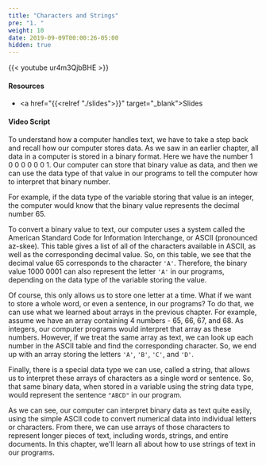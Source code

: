 ```yaml
---
title: "Characters and Strings"
pre: "1. "
weight: 10
date: 2019-09-09T00:00:26-05:00
hidden: true
---
```


{{< youtube ur4m3QjbBHE >}}

#### Resources

* <a href="{{<relref "./slides">}}" target="_blank">Slides</a>

#### Video Script

To understand how a computer handles text, we have to take a step back and recall how our computer stores data. As we saw in an earlier chapter, all data in a computer is stored in a binary format. Here we have the number 1 0 0 0   0 0 0 1. Our computer can store that binary value as data, and then we can use the data type of that value in our programs to tell the computer how to interpret that binary number.

For example, if the data type of the variable storing that value is an integer, the computer would know that the binary value represents the decimal number 65.

To convert a binary value to text, our computer uses a system called the American Standard Code for Information Interchange, or ASCII (pronounced az-skee). This table gives a list of all of the characters available in ASCII, as well as the corresponding decimal value. So, on this table, we see that the decimal value 65 corresponds to the character `'A'`. Therefore, the binary value 1000 0001 can also represent the letter `'A'` in our programs, depending on the data type of the variable storing the value.

Of course, this only allows us to store one letter at a time. What if we want to store a whole word, or even a sentence, in our programs? To do that, we can use what we learned about arrays in the previous chapter. For example, assume we have an array containing 4 numbers - 65, 66, 67, and 68. As integers, our computer programs would interpret that array as these numbers. However, if we treat the same array as text, we can look up each number in the ASCII table and find the corresponding character. So, we end up with an array storing the letters `'A'`, `'B'`, `'C'`, and `'D'`.

Finally, there is a special data type we can use, called a string, that allows us to interpret these arrays of characters as a single word or sentence. So, that same binary data, when stored in a variable using the string data type, would represent the sentence `"ABCD"` in our program.

As we can see, our computer can interpret binary data as text quite easily, using the simple ASCII code to convert numerical data into individual letters or characters. From there, we can use arrays of those characters to represent longer pieces of text, including words, strings, and entire documents. In this chapter, we'll learn all about how to use strings of text in our programs.
